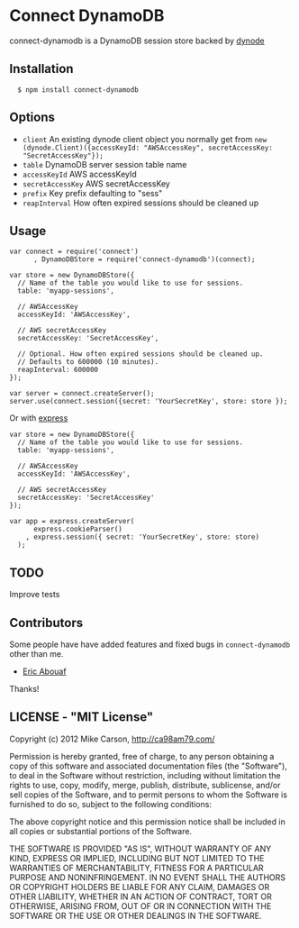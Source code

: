 
# Connect DynamoDB

connect-dynamodb is a DynamoDB session store backed by [dynode](https://github.com/Wantworthy/dynode)

## Installation

	  $ npm install connect-dynamodb

## Options
  
  - `client` An existing dynode client object you normally get from `new (dynode.Client)({accessKeyId: "AWSAccessKey", secretAccessKey: "SecretAccessKey"});`
  - `table` DynamoDB server session table name
  - `accessKeyId` AWS accessKeyId
  - `secretAccessKey` AWS secretAccessKey
  - `prefix` Key prefix defaulting to "sess"
  - `reapInterval` How often expired sessions should be cleaned up

## Usage

    var connect = require('connect')
	 	  , DynamoDBStore = require('connect-dynamodb')(connect);
	 	  
	var store = new DynamoDBStore({
	  // Name of the table you would like to use for sessions.
	  table: 'myapp-sessions',
	
	  // AWSAccessKey
	  accessKeyId: 'AWSAccessKey',
	  
	  // AWS secretAccessKey
	  secretAccessKey: 'SecretAccessKey',
	  
	  // Optional. How often expired sessions should be cleaned up.
  	  // Defaults to 600000 (10 minutes).
  	  reapInterval: 600000
	});
	
    var server = connect.createServer();
	server.use(connect.session({secret: 'YourSecretKey', store: store });

 Or with [express](http://expressjs.com/)
 	
 	var store = new DynamoDBStore({
	  // Name of the table you would like to use for sessions.
	  table: 'myapp-sessions',
	
	  // AWSAccessKey
	  accessKeyId: 'AWSAccessKey',
	  
	  // AWS secretAccessKey
	  secretAccessKey: 'SecretAccessKey'
	});
	
    var app = express.createServer(
		  express.cookieParser()
		, express.session({ secret: 'YourSecretKey', store: store)
	  );

## TODO

Improve tests

## Contributors

Some people have have added features and fixed bugs in `connect-dynamodb` other than me.

* [Eric Abouaf](https://github.com/neyric)

Thanks!

## LICENSE - "MIT License"

Copyright (c) 2012 Mike Carson, http://ca98am79.com/

Permission is hereby granted, free of charge, to any person
obtaining a copy of this software and associated documentation
files (the "Software"), to deal in the Software without
restriction, including without limitation the rights to use,
copy, modify, merge, publish, distribute, sublicense, and/or sell
copies of the Software, and to permit persons to whom the
Software is furnished to do so, subject to the following
conditions:

The above copyright notice and this permission notice shall be
included in all copies or substantial portions of the Software.

THE SOFTWARE IS PROVIDED "AS IS", WITHOUT WARRANTY OF ANY KIND,
EXPRESS OR IMPLIED, INCLUDING BUT NOT LIMITED TO THE WARRANTIES
OF MERCHANTABILITY, FITNESS FOR A PARTICULAR PURPOSE AND
NONINFRINGEMENT. IN NO EVENT SHALL THE AUTHORS OR COPYRIGHT
HOLDERS BE LIABLE FOR ANY CLAIM, DAMAGES OR OTHER LIABILITY,
WHETHER IN AN ACTION OF CONTRACT, TORT OR OTHERWISE, ARISING
FROM, OUT OF OR IN CONNECTION WITH THE SOFTWARE OR THE USE OR
OTHER DEALINGS IN THE SOFTWARE.